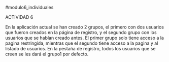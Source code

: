 #modulo6_individuales

ACTIVIDAD 6

En la aplicación actual se han creado 2 grupos, el primero con dos usuarios que fueron creados en la página de registro, y el segundo grupo con los usuarios que se habían creado antes. El primer grupo solo tiene acceso a la pagina restringida, mientras que el segundo tiene acceso a la pagina y al listado de usuarios.
En la pestaña de registro, todos los usuarios que se creen se les dará el grupo1 por defecto.
